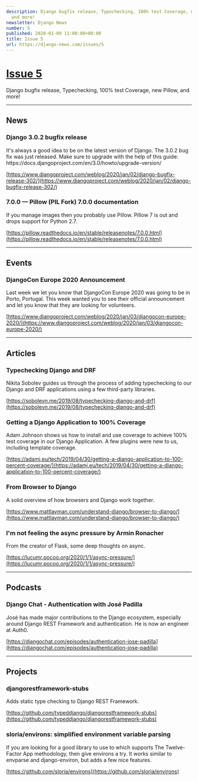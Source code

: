 ```yaml
---
description: Django bugfix release, Typechecking, 100% test Coverage, new Pillow,
  and more!
newsletter: Django News
number: 5
published: 2020-01-09 11:00:00+00:00
title: Issue 5
url: https://django-news.com/issues/5
---
```


# [Issue 5](https://django-news.com/issues/5)

Django bugfix release, Typechecking, 100% test Coverage, new Pillow, and more!

----

## News

### Django 3.0.2 bugfix release

<p>It's always a good idea to be on the latest version of Django. The 3.0.2 bug fix was just released. Make sure to upgrade with the help of this guide: https://docs.djangoproject.com/en/3.0/howto/upgrade-version/</p>

[https://www.djangoproject.com/weblog/2020/jan/02/django-bugfix-release-302/](https://www.djangoproject.com/weblog/2020/jan/02/django-bugfix-release-302/)

### 7.0.0 — Pillow (PIL Fork) 7.0.0 documentation

<p>If you manage images then you probably use Pillow. Pillow 7 is out and drops support for Python 2.7.</p>

[https://pillow.readthedocs.io/en/stable/releasenotes/7.0.0.html](https://pillow.readthedocs.io/en/stable/releasenotes/7.0.0.html)

----

## Events

### DjangoCon Europe 2020 Announcement

<p>Last week we let you know that DjangoCon Europe 2020 was going to be in Porto, Portugal. This week wanted you to see their official announcement and let you know that they are looking for volunteers.</p>

[https://www.djangoproject.com/weblog/2020/jan/03/djangocon-europe-2020/](https://www.djangoproject.com/weblog/2020/jan/03/djangocon-europe-2020/)

----

## Articles

### Typechecking Django and DRF

<p>Nikita Sobolev guides us through the process of adding typechecking to our Django and DRF applications using a few third-party libraries.</p>

[https://sobolevn.me/2019/08/typechecking-django-and-drf](https://sobolevn.me/2019/08/typechecking-django-and-drf)

### Getting a Django Application to 100% Coverage

<p>Adam Johnson shows us how to install and use coverage to achieve 100% test coverage in our Django Application. A few plugins were new to us, including template coverage.</p>

[https://adamj.eu/tech/2019/04/30/getting-a-django-application-to-100-percent-coverage/](https://adamj.eu/tech/2019/04/30/getting-a-django-application-to-100-percent-coverage/)

### From Browser to Django

<p>A solid overview of how browsers and Django work together.</p>

[https://www.mattlayman.com/understand-django/browser-to-django/](https://www.mattlayman.com/understand-django/browser-to-django/)

### I'm not feeling the async pressure by Armin Ronacher

<p>From the creator of Flask, some deep thoughts on async.</p>

[https://lucumr.pocoo.org/2020/1/1/async-pressure/](https://lucumr.pocoo.org/2020/1/1/async-pressure/)

----

## Podcasts

### Django Chat - Authentication with José Padilla

<p>José has made major contributions to the Django ecosystem, especially around Django REST Framework and authentication. He is now an engineer at Auth0.</p>

[https://djangochat.com/episodes/authentication-jose-padilla](https://djangochat.com/episodes/authentication-jose-padilla)

----

## Projects

### djangorestframework-stubs 

<p>Adds static type checking to Django REST Framework.</p>

[https://github.com/typeddjango/djangorestframework-stubs](https://github.com/typeddjango/djangorestframework-stubs)

### sloria/environs: simplified environment variable parsing

<p>If you are looking for a good library to use to which supports The Twelve-Factor App methodology, then give environs a try. It works similar to envparse and django-environ, but adds a few nice features.</p>

[https://github.com/sloria/environs](https://github.com/sloria/environs)